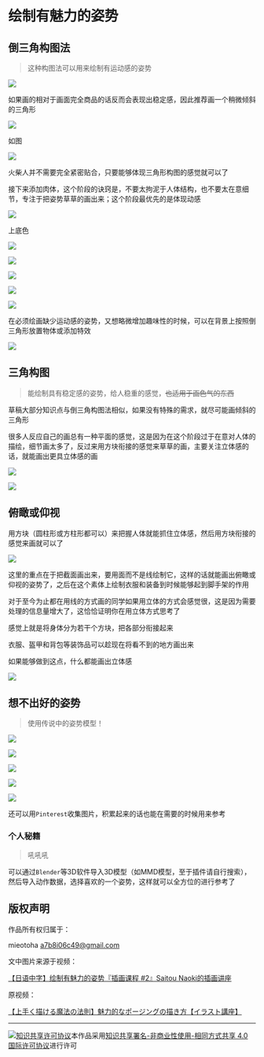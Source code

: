 # 绘制有魅力的姿势

## 倒三角构图法

> 这种构图法可以用来绘制有运动感的姿势

![](../assets/image/653bc9bfbe8e17cc/f1.png)

如果画的相对于画面完全商品的话反而会表现出稳定感，因此推荐画一个稍微倾斜的三角形

![](../assets/image/653bc9bfbe8e17cc/f2.png)

如图

![](../assets/image/653bc9bfbe8e17cc/f3.png)

火柴人并不需要完全紧密贴合，只要能够体现三角形构图的感觉就可以了

接下来添加肉体，这个阶段的诀窍是，不要太拘泥于人体结构，也不要太在意细节，专注于把姿势草草的画出来；这个阶段最优先的是体现动感

![](../assets/image/653bc9bfbe8e17cc/f4.png)

上底色

![](../assets/image/653bc9bfbe8e17cc/f5.png)

![](../assets/image/653bc9bfbe8e17cc/f6.png)

![](../assets/image/653bc9bfbe8e17cc/f7.png)

![](../assets/image/653bc9bfbe8e17cc/f8.png)

![](../assets/image/653bc9bfbe8e17cc/f9.png)

在必须绘画缺少运动感的姿势，又想略微增加趣味性的时候，可以在背景上按照倒三角形放置物体或添加特效

![](../assets/image/653bc9bfbe8e17cc/f10.png)

## 三角构图

> 能绘制具有稳定感的姿势，给人稳重的感觉，<del>也适用于画色气的东西</del>

草稿大部分知识点与倒三角构图法相似，如果没有特殊的需求，就尽可能画倾斜的三角形

很多人反应自己的画总有一种平面的感觉，这是因为在这个阶段过于在意对人体的描绘，细节画太多了，反过来用方块衔接的感觉来草草的画，主要关注立体感的话，就能画出更具立体感的画

![](../assets/image/653bc9bfbe8e17cc/f11.png)

![](../assets/image/653bc9bfbe8e17cc/f12.png)

## 俯瞰或仰视

用方块（圆柱形或方柱形都可以）来把握人体就能抓住立体感，然后用方块衔接的感觉来画就可以了

![](../assets/image/653bc9bfbe8e17cc/f13.png)

这里的重点在于把截面画出来，要用面而不是线绘制它，这样的话就能画出俯瞰或仰视的姿势了，之后在这个素体上绘制衣服和装备到时候能够起到脚手架的作用

对于至今为止都在用线的方式画的同学如果用立体的方式会感觉很，这是因为需要处理的信息量增大了，这恰恰证明你在用立体方式思考了

感觉上就是将身体分为若干个方块，把各部分衔接起来

衣服、盔甲和背包等装饰品可以趁现在将看不到的地方画出来

如果能够做到这点，什么都能画出立体感

![](../assets/image/653bc9bfbe8e17cc/f14.png)

## 想不出好的姿势

> 使用传说中的姿势模型！

![](../assets/image/653bc9bfbe8e17cc/f15.png)

![](../assets/image/653bc9bfbe8e17cc/f16.png)

![](../assets/image/653bc9bfbe8e17cc/f17.png)

![](../assets/image/653bc9bfbe8e17cc/f18.png)

![](../assets/image/653bc9bfbe8e17cc/f19.png)

还可以用`Pinterest`收集图片，积累起来的话也能在需要的时候用来参考

### 个人秘籍

> 吼吼吼

可以通过`Blender`等3D软件导入3D模型（如MMD模型，至于插件请自行搜索），然后导入动作数据，选择喜欢的一个姿势，这样就可以全方位的进行参考了

## 版权声明

作品所有权归属于：

mieotoha <a7b8i06c49@gmail.com>

文中图片来源于视频：

[【日语中字】绘制有魅力的姿势『插画课程 #2』Saitou Naoki的插画讲座](https://www.bilibili.com/video/BV1pC4y1W7Qm)

原视频：

[【上手く描ける魔法の法則】魅力的なポージングの描き方【イラスト講座】](https://youtu.be/_Sfb4H01Z-M)

---

<a rel="license" href="http://creativecommons.org/licenses/by-nc-sa/4.0/"><img alt="知识共享许可协议" style="border-width:0" src="https://i.creativecommons.org/l/by-nc-sa/4.0/88x31.png" /></a>本作品采用<a rel="license" href="http://creativecommons.org/licenses/by-nc-sa/4.0/">知识共享署名-非商业性使用-相同方式共享 4.0 国际许可协议</a>进行许可
